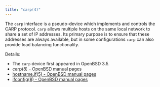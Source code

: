 ```yaml
---
title: "carp(4)"
---
```


The `carp` interface is a pseudo-device which implements and controls 
the CARP protocol. `carp` allows multiple hosts on the same local
network to share a set of IP addresses. Its primary purpose is to
ensure that these addresses are always available, but in some
configurations `carp` can also provide load balancing functionality.

Details:

* The `carp` device first appeared in OpenBSD 3.5. 
* [carp(8) - OpenBSD manual pages](http://man.openbsd.org/carp.4)
* [hostname.if(5) - OpenBSD manual pages](http://man.openbsd.org/hostname.if.5)
* [ifconfig(8) - OpenBSD manual pages](http://man.openbsd.org/ifconfig.4)
